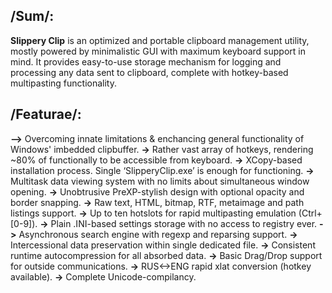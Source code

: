## /Sum/:
**Slippery Clip** is an optimized and portable clipboard management utility, mostly powered by minimalistic GUI with maximum keyboard support in mind. It provides easy-to-use storage mechanism for logging and processing any data sent to clipboard, complete with hotkey-based multipasting functionality.

## /Featurae/:
**-->** Overcoming innate limitations & enchancing general functionality of Windows' imbedded clipbuffer.
**->** Rather vast array of hotkeys, rendering ~80% of functionally to be accessible from keyboard.
**->** XCopy-based installation process. Single ‘SlipperyClip.exe’ is enough for functioning.
**->** Multitask data viewing system with no limits about simultaneous window opening.
**->** Unobtrusive PreXP-stylish design with optional opacity and border snapping.
**->** Raw text, HTML, bitmap, RTF, metaimage and path listings support.
**->** Up to ten hotslots for rapid multipasting emulation (Ctrl+[0-9]).
**->** Plain .INI-based settings storage with no access to registry ever.
**->** Asynchronous search engine with regexp and reparsing support.
**->** Intercessional data preservation within single dedicated file.
**->** Consistent runtime autocompression for all absorbed data.
**->** Basic Drag/Drop support for outside communications.
**->** RUS<->ENG rapid xlat conversion (hotkey available).
**->** Complete Unicode-compilancy.
